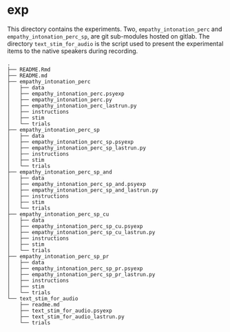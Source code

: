 
# exp

This directory contains the experiments. Two, `empathy_intonation_perc`
and `empathy_intonation_perc_sp`, are git sub-modules hosted on gitlab.
The directory `text_stim_for_audio` is the script used to present the
experimental items to the native speakers during recording.

    .
    ├── README.Rmd
    ├── README.md
    ├── empathy_intonation_perc
    │   ├── data
    │   ├── empathy_intonation_perc.psyexp
    │   ├── empathy_intonation_perc.py
    │   ├── empathy_intonation_perc_lastrun.py
    │   ├── instructions
    │   ├── stim
    │   └── trials
    ├── empathy_intonation_perc_sp
    │   ├── data
    │   ├── empathy_intonation_perc_sp.psyexp
    │   ├── empathy_intonation_perc_sp_lastrun.py
    │   ├── instructions
    │   ├── stim
    │   └── trials
    ├── empathy_intonation_perc_sp_and
    │   ├── data
    │   ├── empathy_intonation_perc_sp_and.psyexp
    │   ├── empathy_intonation_perc_sp_and_lastrun.py
    │   ├── instructions
    │   ├── stim
    │   └── trials
    ├── empathy_intonation_perc_sp_cu
    │   ├── data
    │   ├── empathy_intonation_perc_sp_cu.psyexp
    │   ├── empathy_intonation_perc_sp_cu_lastrun.py
    │   ├── instructions
    │   ├── stim
    │   └── trials
    ├── empathy_intonation_perc_sp_pr
    │   ├── data
    │   ├── empathy_intonation_perc_sp_pr.psyexp
    │   ├── empathy_intonation_perc_sp_pr_lastrun.py
    │   ├── instructions
    │   ├── stim
    │   └── trials
    └── text_stim_for_audio
        ├── readme.md
        ├── text_stim_for_audio.psyexp
        ├── text_stim_for_audio_lastrun.py
        └── trials

